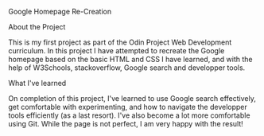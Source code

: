 Google Homepage Re-Creation

About the Project

This is my first project as part of the Odin Project Web Development curriculum. In this project I have attempted to recreate the Google homepage based on the basic HTML and CSS I have learned, and with the help of W3Schools, stackoverflow, Google search and developper tools.

What I've learned

On completion of this project, I've learned to use Google search effectively, get comfortable with experimenting, and how to navigate the developper tools efficiently (as a last resort). I've also become a lot more comfortable using Git. While the page is not perfect, I am very happy with the result!